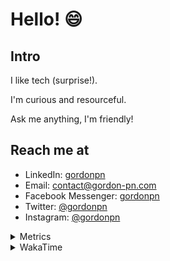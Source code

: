 # Hello! 😄

## Intro

I like tech (surprise!).

I'm curious and resourceful.

Ask me anything, I'm friendly!

## Reach me at

- LinkedIn: [gordonpn](https://www.linkedin.com/in/gordonpn/)
- Email: [contact@gordon-pn.com](mailto:contact@gordon-pn.com)
- Facebook Messenger: [gordonpn](https://www.messenger.com/t/Gordonpn)
- Twitter: [@gordonpn](https://twitter.com/Gordonpn)
- Instagram: [@gordonpn](https://www.instagram.com/gordonpn/)

<details>
  <summary>Metrics</summary>

  <img align="center" src="https://github.com/gordonpn/gordonpn/blob/master/github-metrics.svg" alt="GitHub Metrics">

</details>

<details>
  <summary>WakaTime</summary>

  <!--START_SECTION:waka-->
📊 **This Week I Spent My Time On** 

```text
💬 Programming Languages: 
Java                     3 hrs 40 mins       ███████████████░░░░░░░░░░   59.80 % 
Bash                     1 hr 22 mins        ██████░░░░░░░░░░░░░░░░░░░   22.43 % 
TypeScript               20 mins             █░░░░░░░░░░░░░░░░░░░░░░░░   05.45 % 
Text                     19 mins             █░░░░░░░░░░░░░░░░░░░░░░░░   05.23 % 
Brazil Dependency Config 12 mins             █░░░░░░░░░░░░░░░░░░░░░░░░   03.44 % 

🔥 Editors: 
Intellijidea             4 hrs 26 mins       ██████████████████░░░░░░░   72.34 % 
VS Code                  1 hr 42 mins        ███████░░░░░░░░░░░░░░░░░░   27.66 % 
```


 Last Updated on 18/05/2024 10:17:56 UTC
<!--END_SECTION:waka-->
</details>
